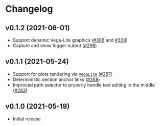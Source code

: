 # Changelog

## v0.1.2 (2021-06-01)

  * Support dynamic Vega-Lite graphics ([#306](https://github.com/elixir-nx/livebook/pull/306) and [#309](https://github.com/elixir-nx/livebook/pull/309))
  * Capture and show logger output ([#298](https://github.com/elixir-nx/livebook/pull/298))

## v0.1.1 (2021-05-24)

  * Support for plots rendering via [`VegaLite`](https://github.com/elixir-nx/vega_lite) ([#287](https://github.com/elixir-nx/livebook/pull/287))
  * Deterministic section anchor links ([#288](https://github.com/elixir-nx/livebook/pull/288))
  * Improved path selector to properly handle text editing in the middle ([#283](https://github.com/elixir-nx/livebook/pull/283))

## v0.1.0 (2021-05-19)

  * Initial release
